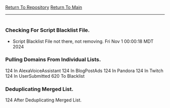 [Return To Repository](https://github.com/DigitalWarrior/piholeparser/)
[Return To Main](https://github.com/DigitalWarrior/piholeparser/blob/master/RecentRunLogs/Mainlog.md)
____________________________________
# 
### Checking For Script Blacklist File.
* Script Blacklist File not there, not removing. Fri Nov  1 00:00:18 MDT 2024
### Pulling Domains From Individual Lists.
124 In AlexaVoiceAssistant
124 In BlogPostAds
124 In Pandora
124 In Twitch
124 In UserSubmitted
620 To Blacklist
### Deduplicating Merged List.
124 After Deduplicating Merged List.
